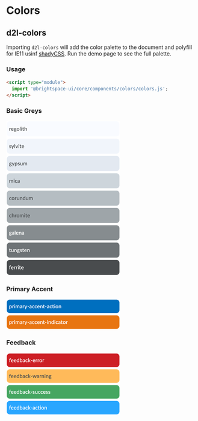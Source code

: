 # Colors

## d2l-colors

Importing `d2l-colors` will add the color palette to the document and polyfill for IE11 usinf [shadyCSS](https://github.com/webcomponents/shadycss). Run the demo page to see the full palette.

### Usage

```html
<script type="module">
  import '@brightspace-ui/core/components/colors/colors.js';
</script>
```

### Basic Greys

![Basic Grey Colors](./screenshots/basic-greys.png?raw=true)

### Primary Accent

![Primary Accent Colors](./screenshots/primary-accents.png?raw=true)

### Feedback

![Feedback Colors](./screenshots/feedback.png?raw=true)
